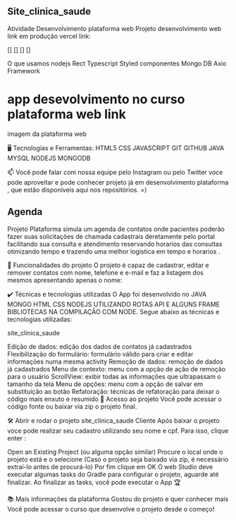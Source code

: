 ## Site_clinica_saude
Atividade Desenvolvimento plataforma web 
Projeto desenvolvimento web link em produção  vercel link:

[]
[]
[]
[]


O que usamos 
nodejs
Rect
Typescript
Styled componentes
Mongo DB
Axio Framework 


# app desevolvimento no curso plataforma web  link

imagem da plataforma web


🖥️ Tecnologias e Ferramentas:
HTML5 CSS JAVASCRIPT GIT GITHUB JAVA MYSQL NODEJS MONGODB

📫 Você pode falar com nossa equipe pelo Instagram ou pelo Twitter
voce pode aproveitar e pode conhecer  projeto já em desenvolvimento plataforma , que estão disponíveis aqui nos repositórios. =)

 ## Agenda
Projeto Plataforma  simula um agenda de contatos onde pacientes poderão fazer suas solicitações de chamada cadastrais deretamente pelo portal
facilitando sua consulta e atendimento reservando horarios das consultas otimizando tempo e trazendo uma melhor logistica em tempo e horarios .

🔨 Funcionalidades do projeto
O projeto é capaz de cadastrar, editar e remover contatos com nome, telefone e e-mail e faz a listagem dos mesmos apresentando apenas o nome:

✔️ Técnicas e tecnologias utilizadas
O App foi desenvolvido no JAVA MONGO HTML CSS NODEJS UTILIZANDO ROTAS API E ALGUNS FRAME BIBLIOTECAS NA COMPILAÇÃO COM NODE. Segue abaixo as técnicas e tecnologias utilizadas:

site_clinica_saude

Edição de dados: edição dos dados de contatos já cadastrados
Flexibilização do formulário: formulário válido para criar e editar informações numa mesma activity
Remoção de dados: remoção de dados já cadastrados
Menu de contexto: menu com a opção de ação de remoção para o usuário
ScrollView: exibir todas as informações que ultrapassam o tamanho da tela
Menu de opções: menu com a opção de salvar em substituição ao botão
Refatoração: técnicas de refatoração para deixar o código mais enxuto e resumido
📁 Acesso ao projeto
Você pode acessar o código fonte ou baixar via zip o projeto final.

🛠️ Abrir e rodar o projeto site_clinica_saude
Cliente Após baixar o projeto voce pode realizar seu cadastro utilizando seu nome e cpf. Para isso,  clique enter :

Open an Existing Project (ou alguma opção similar) Procure o local onde o projeto está e o selecione (Caso o projeto seja baixado via zip, é necessário extraí-lo antes de procurá-lo) Por fim clique em OK O web Studio deve executar algumas tasks do Gradle para configurar o projeto, aguarde até finalizar. Ao finalizar as tasks, você pode executar o App 🏆

📚 Mais informações da plataforma 
Gostou do projeto e quer conhecer mais Você pode acessar o curso que desenvolve o projeto desde o começo!
